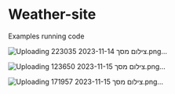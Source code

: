 # Weather-site

Examples running code

![Uploading צילום מסך 2023-11-14 223035.png…]()

![Uploading צילום מסך 2023-11-15 123650.png…]()

![Uploading צילום מסך 2023-11-15 171957.png…]()
